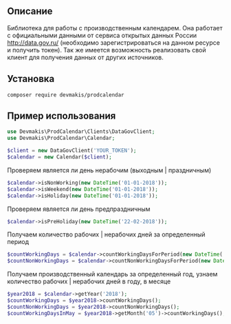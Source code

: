 ## Описание

Библиотека для работы с производственным календарем.
Она работает с официальными данными от сервиса открытых данных России http://data.gov.ru/ 
(необходимо зарегистрироваться на данном ресурсе и получить токен). 
Так же имеется возможность реализовать свой клиент для получения данных от других источников.

## Установка

`composer require devmakis/prodcalendar`

## Пример использования

```php
use Devmakis\ProdCalendar\Clients\DataGovClient;
use Devmakis\ProdCalendar\Calendar;

$client = new DataGovClient('YOUR_TOKEN');
$calendar = new Calendar($client);
```

Проверяем является ли день нерабочим (выходным | праздничным)

```php
$calendar->isNonWorking(new DateTime('01-01-2018'));
$calendar->isWeekend(new DateTime('01-01-2018'));
$calendar->isHoliday(new DateTime('01-01-2018'));
```

Проверяем является ли день предпраздничным

```php
$calendar->isPreHoliday(new DateTime('22-02-2018'));
```

Получаем количество рабочих | нерабочих дней за определенный период

```php
$countWorkingDays = $calendar->countWorkingDaysForPeriod(new DateTime('31-01-2018'), new DateTime('08-05-2018'));
$countNonWorkingDays = $calendar->countNonWorkingDaysForPeriod(new DateTime('31-01-2018'), new DateTime('08-05-2018'));
```

Получаем производственный календарь за определенный год, узнаем количество рабочих | нерабочих дней в году, в месяце

```php
$year2018 = $calendar->getYear('2018');
$countWorkingDays = $year2018->countWorkingDays();
$countNonWorkingDays = $year2018->countNonWorkingDays();
$countWorkingDaysInMay = $year2018->getMonth('05')->countWorkingDays();
```
